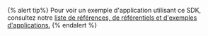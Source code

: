 {% alert tip%}
Pour voir un exemple d'application utilisant ce SDK, consultez notre [liste de références, de référentiels et d'exemples d'applications.]({{site.baseurl}}/docs/developer_guide/references/)
{% endalert %}